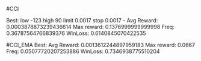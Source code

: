 
#CCI

Best: low -123 high 90  limit 0.0017 stop 0.0017 - Avg Reward: 0.0003878873239436614 Max reward: 0.1376999999999998  Freq: 0.36787564766839376 WinLoss: 0.6140845070422535

#CCI_EMA
Best:  Avg Reward: 0.0013612244897959183 Max reward: 0.0667  Freq: 0.05077720207253886 WinLoss: 0.7346938775510204

